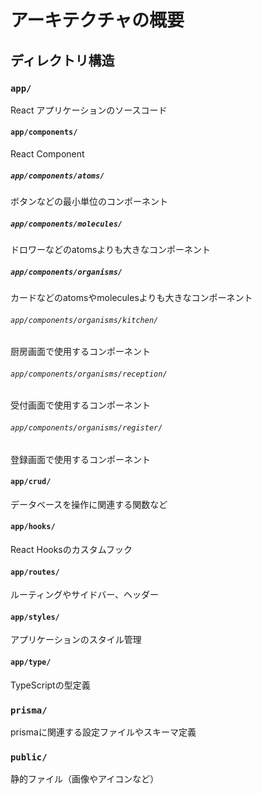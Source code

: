 # アーキテクチャの概要

## ディレクトリ構造

### `app/`

React アプリケーションのソースコード

#### `app/components/`

React Component

##### `app/components/atoms/`

ボタンなどの最小単位のコンポーネント

##### `app/components/molecules/`

ドロワーなどのatomsよりも大きなコンポーネント

##### `app/components/organisms/`

カードなどのatomsやmoleculesよりも大きなコンポーネント

###### `app/components/organisms/kitchen/`

厨房画面で使用するコンポーネント

###### `app/components/organisms/reception/`

受付画面で使用するコンポーネント

###### `app/components/organisms/register/`

登録画面で使用するコンポーネント

#### `app/crud/`

データベースを操作に関連する関数など

#### `app/hooks/`

React Hooksのカスタムフック

#### `app/routes/`

ルーティングやサイドバー、ヘッダー

#### `app/styles/`

アプリケーションのスタイル管理

#### `app/type/`

TypeScriptの型定義

### `prisma/`

prismaに関連する設定ファイルやスキーマ定義

### `public/`

静的ファイル（画像やアイコンなど）
